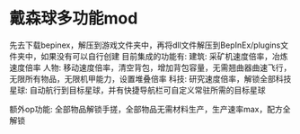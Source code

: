# 戴森球多功能mod

先去下载bepinex，解压到游戏文件夹中，再将dll文件解压到BepInEx/plugins文件夹中，如果没有可以自行创建
目前集成的功能有:
建筑:
采矿机速度倍率，冶炼速度倍率
人物:
移动速度倍率，清空背包，增加背包容量，无需翘曲器曲速飞行，无限所有物品，无限机甲能力，设置堆叠倍率
科技:
研究速度倍率，解锁全部科技
星球:
自动航行到目标星球，并有快捷导航栏可自定义常驻所需的目标星球

额外op功能:
全部物品解锁手搓，全部物品无需材料生产，生产速率max，配方全解锁
